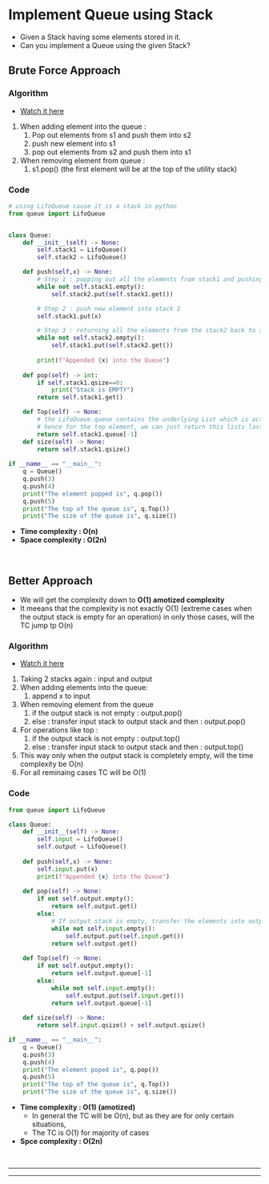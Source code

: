 # Implement Queue using Stack

- Given a Stack having some elements stored in it. 
- Can you implement a Queue using the given Stack?

## Brute Force Approach 

### Algorithm 

- [Watch it here](https://youtu.be/3Et9MrMc02A?si=LuqIFumCSbCvX8g-&t=98)
1. When adding element into the queue : 
   1. Pop out elements from s1 and push them into s2
   2. push new element into s1
   3. pop out elements from s2 and push them into s1
2. When removing element from queue : 
   1. s1.pop() (the first element will be at the top of the utility stack)

### Code 

```python 
# using LifoQueue cause it is a stack in python
from queue import LifoQueue


class Queue:
    def __init__(self) -> None:
        self.stack1 = LifoQueue()
        self.stack2 = LifoQueue()

    def push(self,x) -> None:
        # Step 1 : popping out all the elements from stack1 and pushing them into stack2
        while not self.stack1.empty():
            self.stack2.put(self.stack1.get())

        # Step 2 : push new element into stack 1
        self.stack1.put(x)

        # Step 3 : returning all the elements from the stack2 back to stack1
        while not self.stack2.empty():
            self.stack1.put(self.stack2.get())
        
        print(f"Appended {x} into the Queue")
    
    def pop(self) -> int:
        if self.stack1.qsize==0:
            print("Stack is EMPTY")
        return self.stack1.get()

    def Top(self) -> None:
        # the LifoQueue.queue contains the underlying List which is acting like the stack
        # hence for the top element, we can just return this lists last element 
        return self.stack1.queue[-1]
    def size(self) -> None:
        return self.stack1.qsize()
    
if __name__ == "__main__":
    q = Queue()
    q.push(3)
    q.push(4)
    print("The element popped is", q.pop())
    q.push(5)
    print("The top of the queue is", q.Top())
    print("The size of the queue is", q.size())
```
- **Time complexity : O(n)**
- **Space complexity : O(2n)**

<br>

## Better Approach 

- We will get the complexity down to **O(1) amotized complexity** 
- It meeans that the complexity is not exactly O(1) (extreme cases when the output stack is empty for an operation) in only those cases, will the TC jump tp O(n)

### Algorithm 
- [Watch it here](https://youtu.be/3Et9MrMc02A?si=ga0UZHQZAZHkbYHd&t=310)
1. Taking 2 stacks again : input and output
2. When adding elements into the queue:
   1. append x to input
3. When removing element from the queue
   1. if the output stack is not empty : output.pop()
   2. else : transfer input stack to output stack and then : output.pop()
4. For operations like top : 
   1. if the output stack is not empty : output.top()
   2. else : transfer input stack to output stack and then : output.top() 
5. This way only when the output stack is completely empty, will the time complexity be O(n)
6. For all reminaing cases TC will be O(1)

### Code 

```python 
from queue import LifoQueue

class Queue:
    def __init__(self) -> None:
        self.input = LifoQueue()
        self.output = LifoQueue()
    
    def push(self,x) -> None:
        self.input.put(x)
        print(f"Appended {x} into the Queue")
    
    def pop(self) -> None:
        if not self.output.empty():
            return self.output.get()
        else:
            # If output stack is empty, transfer the elements into output stack
            while not self.input.empty():
                self.output.put(self.input.get())            
            return self.output.get()
    
    def Top(self) -> None:
        if not self.output.empty():
            return self.output.queue[-1]
        else:
            while not self.input.empty():
                self.output.put(self.input.get())
            return self.output.queue[-1]
    
    def size(self) -> None:
        return self.input.qsize() + self.output.qsize()

if __name__ == "__main__":
    q = Queue()
    q.push(3)
    q.push(4)
    print("The element poped is", q.pop())
    q.push(5)
    print("The top of the queue is", q.Top())
    print("The size of the queue is", q.size())
```
- **Time complexity : O(1) (amotized)**
  - In general the TC will be O(n), but as they are for only certain situations, 
  - The TC is O(1) for majority of cases
- **Spce complexity : O(2n)**

<br>

---
---

